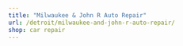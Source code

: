 ```yaml
---
title: "Milwaukee & John R Auto Repair"
url: /detroit/milwaukee-and-john-r-auto-repair/
shop: car repair
---
```

